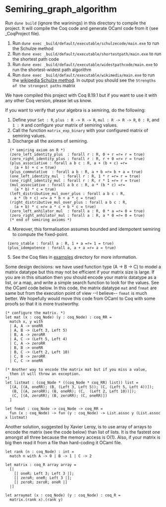 # Semiring_graph_algorithm
Run `dune build` (ignore the warinings) in this directory to compile the project. It will compile the Coq code and 
generate OCaml code from it (see _CoqProject file). 
1. Run `dune exec _build/default/executable/schulzecode/main.exe` to run the Schulze method 
2. Run `dune exec _build/default/executable/shortestpath/main.exe` to run the shortest path code 
3. Run `dune exec _build/default/executable/widestpathcode/main.exe` to run the shortest-widest path algorithm
4. Run `dune exec _build/default/executable/wikimedia/main.exe` to run the [wikipedia Schulze method](https://en.wikipedia.org/wiki/Schulze_method). In output you should see the `Strengths of the strongest paths` matrix 
    
We have compiled this project with Coq 8.19.1 but if you want to use it with any other Coq version, please let us know. 


If you want to verify that your algebra is a semiring, do the following:
1. Define your `Set : R`, `plus : R -> R -> R`, `mul : R -> R -> R`, `0 : R`, and `1 : R` and configure your matrix of semiring values.
2. Call the function `matrix_exp_binary` with your configured matrix of semiring values.
3. Discharge all the axioms of semiring.
  ```
    (* semiring axiom on R *)
    (zero_left_identity_plus  : forall r : R, 0 + r =r= r = true)
    (zero_right_identity_plus : forall r : R, r + 0 =r= r = true)
    (plus_associative : forall a b c : R, a + (b + c) =r= 
      (a + b) + c = true)
    (plus_commutative  : forall a b : R, a + b =r= b + a = true)
    (one_left_identity_mul  : forall r : R, 1 * r =r= r = true)
    (one_right_identity_mul : forall r : R, r * 1 =r= r = true)
    (mul_associative : forall a b c : R, a * (b * c) =r= 
      (a * b) * c = true)
    (left_distributive_mul_over_plus : forall a b c : R, 
      a * (b + c) =r= a * b + a * c = true)
    (right_distributive_mul_over_plus : forall a b c : R, 
      (a + b) * c =r= a * c + b * c = true)
    (zero_left_anhilator_mul  : forall a : R, 0 * a =r= 0 = true)
    (zero_right_anhilator_mul : forall a : R, a * 0 =r= 0 = true)
    (* end of semiring axioms *)

  ```
4. Moreover, this formalisation assumes bounded and idempotent semiring to compute the fixed-point.
  ```
   (zero_stable : forall a : R, 1 + a =r= 1 = true) 
   (plus_idempotence : forall a, a + a =r= a = true)
  ``` 
5. See the Coq files in [examples](./examples/) directory for more information.


Some design decisions: we have used function type (A -> B -> C) to model a matrix datatype but this may not be efficient if your matrix size is large. 
If you are in this situation then you should encode your matrix datatype as a list, or a map, and write a simple search function to look for the values. 
See the OCaml code below. In this code, the matrix datatype `mat` and `fnmat` are same but from the execution point of view --I believe-- 
`fnmat` is much better. We hopefully would move this code from OCaml to Coq with some proofs so that it is more trustworthy. 

```
(* configure the matrix. *)
let mat (x : coq_Node) (y : coq_Node) : coq_RR = 
  match x, y with
  | A, A -> oneRR
  | A, B -> (Left 3, Left 5) 
  | B, A -> zeroRR 
  | A, C -> (Left 5, Left 4)
  | C, A -> zeroRR 
  | B, B -> oneRR
  | B, C -> (Left 2, Left 10) 
  | C, B -> zeroRR 
  | C, C -> oneRR  

(* Another way to encode the matrix mat but if you miss a value, 
  then it will throw an exception. 
*)
let listmat : (coq_Node * ((coq_Node * coq_RR) list)) list =
  [(A, [(A, oneRR); (B, (Left 3, Left 5)); (C, (Left 5, Left 4))]);
   (B, [(A, zeroRR); (B, oneRR); (C,  (Left 2, Left 10))]);
   (C, [(A, zeroRR); (B, zeroRR); (C, oneRR)])
  ]

let fnmat : coq_Node -> coq_Node -> coq_RR = 
  fun (x : coq_Node) -> fun (y : coq_Node) -> List.assoc y (List.assoc x listmat)  
```

Another solution, suggested by Xavier Leroy, is to use array of arrays 
to encode the matrix (see the code below) than list of lists.  It is the fastest one amongst 
all three because the memory access is O(1). Also, if your matrix is big then read it from a file 
than hard-coding it OCaml file. 

```
let rank (n : coq_Node) : int =
  match n with A -> 0 | B -> 1 | C -> 2 

let matrix : coq_R array array = 
  [|
    [| oneR; Left 3; Left 3 |];
    [| zeroR; oneR; Left 3 |];
    [| zeroR; zeroR; oneR |]
  |]

let arraymat (x : coq_Node) (y : coq_Node) : coq_R = 
  matrix.(rank x).(rank y)

```

